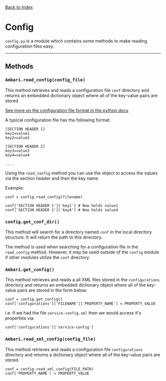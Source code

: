 [Back to Index](README.md)

# Config

`config.py` is a module which contains some methods to make reading configuration files easy.

--------

## Methods

### `Ambari.read_config(config_file)`

This method retrieves and reads a configuration file `conf` directory and returns an embedded dictionary object where all of the key-value pairs are stored

[See more on the configuration file format in the python docs](https://docs.python.org/2/library/configparser.html)

A typical configuration file has the following format:

	[SECTION HEADER 1]
	key1=value1
	key2=value2
	
	[SECTION HEADER 2]
	key3=value3
	key4=value4
	
	....
	
Using the `read_config` method you can use the object to access the values via the section header and then the key name

Example:

	conf = config.read_config(filename)
	
	conf['SECTION HEADER 1']['key1'] # Now holds value1
	conf['SECTION HEADER 2']['key4'] # Now holds value4
	
### `config.get_conf_dir()`

This method will search for a directory named `conf` in the local directory structure. It will return the path to this directory. 

The method is used when searching for a configuration file in the `read_config` method. However, it may be used outside of the `config` module if other modules utilize the `conf` directory.


### `Ambari.get_config()`

This method retrieves and reads a all XML files stored in the `configurations` directory and returns an embedded dictionary object where all of the key-value pairs are stored in the form below:

	conf = config.get_config()
	conf['configurations']['FILENAME']['PROPERTY_NAME'] = PROPERTY_VALUE


i.e. if we had the file `service-config.xml` then we would access it's properties via:

	conf['configurations']['service-config']


### `Ambari.read_xml_config(config_file)`

This method retrieves and reads a configuration file `configurations` directory and returns a  dictionary object where all of the key-value pairs are stored
	
	conf = config.read_xml_config(FILE_PATH)
	conf['PROPERTY_NAME'] = PROPERTY_VALUE

